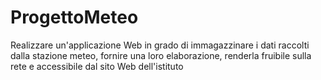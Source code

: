 # ProgettoMeteo
Realizzare un'applicazione Web in grado di immagazzinare i dati raccolti dalla stazione meteo, fornire una loro elaborazione, renderla fruibile sulla rete e accessibile dal sito Web dell'istituto
